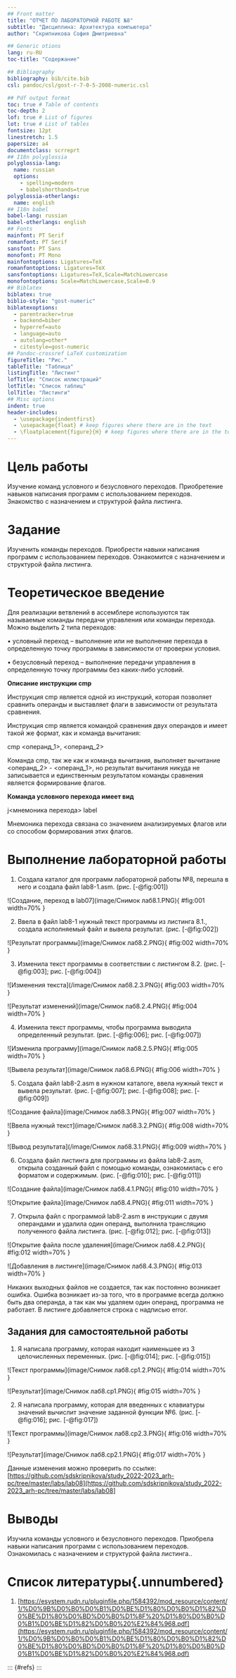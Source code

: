 ```yaml
---
## Front matter
title: "ОТЧЕТ ПО ЛАБОРАТОРНОЙ РАБОТЕ №8"
subtitle: "Дисциплина: Архитектура компьютера"
author: "Скрипникова София Дмитриевна"

## Generic otions
lang: ru-RU
toc-title: "Содержание"

## Bibliography
bibliography: bib/cite.bib
csl: pandoc/csl/gost-r-7-0-5-2008-numeric.csl

## Pdf output format
toc: true # Table of contents
toc-depth: 2
lof: true # List of figures
lot: true # List of tables
fontsize: 12pt
linestretch: 1.5
papersize: a4
documentclass: scrreprt
## I18n polyglossia
polyglossia-lang:
  name: russian
  options:
	- spelling=modern
	- babelshorthands=true
polyglossia-otherlangs:
  name: english
## I18n babel
babel-lang: russian
babel-otherlangs: english
## Fonts
mainfont: PT Serif
romanfont: PT Serif
sansfont: PT Sans
monofont: PT Mono
mainfontoptions: Ligatures=TeX
romanfontoptions: Ligatures=TeX
sansfontoptions: Ligatures=TeX,Scale=MatchLowercase
monofontoptions: Scale=MatchLowercase,Scale=0.9
## Biblatex
biblatex: true
biblio-style: "gost-numeric"
biblatexoptions:
  - parentracker=true
  - backend=biber
  - hyperref=auto
  - language=auto
  - autolang=other*
  - citestyle=gost-numeric
## Pandoc-crossref LaTeX customization
figureTitle: "Рис."
tableTitle: "Таблица"
listingTitle: "Листинг"
lofTitle: "Список иллюстраций"
lotTitle: "Список таблиц"
lolTitle: "Листинги"
## Misc options
indent: true
header-includes:
  - \usepackage{indentfirst}
  - \usepackage{float} # keep figures where there are in the text
  - \floatplacement{figure}{H} # keep figures where there are in the text
---
```


# Цель работы

Изучение команд условного и безусловного переходов. Приобретение навыков написания программ с использованием переходов. Знакомство с назначением и структурой файла листинга.

# Задание

Изученить команды переходов. Приобрести навыки написания программ с использованием переходов. Ознакомится с назначением и структурой файла листинга.

# Теоретическое введение

Для реализации ветвлений в ассемблере используются так называемые команды передачи управления или команды перехода. Можно выделить 2 типа переходов:

• условный переход – выполнение или не выполнение перехода в определенную точку программы в зависимости от проверки условия.

• безусловный переход – выполнение передачи управления в определенную точку программы без каких-либо условий.

**Описание инструкции cmp**

Инструкция cmp является одной из инструкций, которая позволяет сравнить операнды и выставляет флаги в зависимости от результата сравнения.

Инструкция cmp является командой сравнения двух операндов и имеет такой же формат, как и команда вычитания:

cmp <операнд_1>, <операнд_2>

Команда cmp, так же как и команда вычитания, выполняет вычитание <операнд_2> - <операнд_1>, но результат вычитания никуда не записывается и единственным результатом команды сравнения является формирование
флагов.

**Команда условного перехода имеет вид**

j<мнемоника перехода> label

Мнемоника перехода связана со значением анализируемых флагов или со способом формирования этих флагов.

# Выполнение лабораторной работы

1. Создала каталог для программ лабораторной работы №8, перешла в него и создала файл lab8-1.asm. (рис. [-@fig:001])

![Создание, переход в lab07](image/Снимок лаб8.1.PNG){ #fig:001 width=70% }

2. Ввела в файл lab8-1 нужный текст программы из листинга 8.1., создала исполняемый файл и вывела результат. (рис. [-@fig:002])

![Результат программы](image/Снимок лаб8.2.PNG){ #fig:002 width=70% }

3. Изменила текст программы в соответствии с листингом 8.2. (рис. [-@fig:003]; рис. [-@fig:004])

![Изменения текста](/image/Снимок лаб8.2.3.PNG){ #fig:003 width=70% }

![Результат изменений](image/Снимок лаб8.2.4.PNG){ #fig:004 width=70% }

4. Изменила текст программы, чтобы программа выводила определенный результат. (рис. [-@fig:006]; рис. [-@fig:007])

![Изменила программу](image/Снимок лаб8.2.5.PNG){ #fig:005 width=70% }

![Вывела результат](image/Снимок лаб8.6.PNG){ #fig:006 width=70% }

5. Создала файл lab8-2.asm в нужном каталоге, ввела нужный текст и вывела результат. (рис. [-@fig:007]; рис. [-@fig:008]; рис. [-@fig:009])

![Создание файла](image/Снимок лаб8.3.PNG){ #fig:007 width=70% }

![Ввела нужный текст](image/Снимок лаб8.3.2.PNG){ #fig:008 width=70% }

![Вывод результата](/image/Снимок лаб8.3.1.PNG){ #fig:009 width=70% }

6. Создала файл листинга для программы из файла lab8-2.asm, открыла созданный файл с помощью команды, ознакомилась с его форматом и содержимым. (рис. [-@fig:010]; рис. [-@fig:011])

![Создание файла](image/Снимок лаб8.4.1.PNG){ #fig:010 width=70% }

![Открытие файла](image/Снимок лаб8.4.PNG){ #fig:011 width=70% }

7. Открыла файл с программой lab8-2.asm в инструкции с двумя операндами и удалила один операнд, выполнила трансляцию полученного файла листинга. (рис. [-@fig:012]; рис. [-@fig:013])

![Открытие файла после удаления](image/Снимок лаб8.4.2.PNG){ #fig:012 width=70% }

![Добавления в листинге](image/Снимок лаб8.4.3.PNG){ #fig:013 width=70% }

Никаких выходных файлов не создается, так как постоянно возникает ошибка. Ошибка возникает из-за того, что в программе всегда должно быть два операнда, а  так как мы удаляем один операнд, программа не работает. В листинге добавляется строка с надписью error.

## Задания для самостоятельной работы

1. Я написала программу, которая находит наименьшее из 3 целочисленных переменных. (рис. [-@fig:014]; рис. [-@fig:015])

![Текст программы](image/Снимок лаб8.ср1.2.PNG){ #fig:014 width=70% }

![Результат](image/Снимок лаб8.ср1.PNG){ #fig:015 width=70% }

2. Я написала программу, которая для введенных с клавиатуры значений вычислит значение заданной функции №6. (рис. [-@fig:016]; рис. [-@fig:017])

![Текст программы](image/Снимок лаб8.ср2.3.PNG){ #fig:016 width=70% }

![Результат](image/Снимок лаб8.ср2.1.PNG){ #fig:017 width=70% }


Данные изменения можно проверить по ссылке: [https://github.com/sdskripnikova/study_2022-2023_arh-pc/tree/master/labs/lab08](https://github.com/sdskripnikova/study_2022-2023_arh-pc/tree/master/labs/lab08]
# Выводы

Изучила команды условного и безусловного переходов. Приобрела навыки написания программ с использованием переходов. Ознакомилась с назначением и структурой файла листинга..

# Список литературы{.unnumbered}

1. [https://esystem.rudn.ru/pluginfile.php/1584392/mod_resource/content/1/%D0%9B%D0%B0%D0%B1%D0%BE%D1%80%D0%B0%D1%82%D0%BE%D1%80%D0%BD%D0%B0%D1%8F%20%D1%80%D0%B0%D0%B1%D0%BE%D1%82%D0%B0%20%E2%84%968.pdf](https://esystem.rudn.ru/pluginfile.php/1584392/mod_resource/content/1/%D0%9B%D0%B0%D0%B1%D0%BE%D1%80%D0%B0%D1%82%D0%BE%D1%80%D0%BD%D0%B0%D1%8F%20%D1%80%D0%B0%D0%B1%D0%BE%D1%82%D0%B0%20%E2%84%968.pdf)


::: {#refs}
:::
